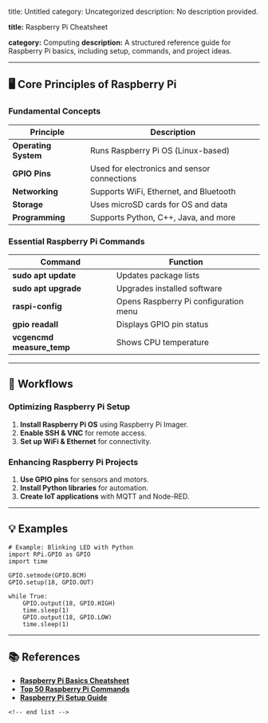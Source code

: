title: Untitled
category: Uncategorized
description: No description provided.

**title:** Raspberry Pi Cheatsheet

**category:** Computing
**description:** A structured reference guide for Raspberry Pi basics, including setup, commands, and project ideas.

---

## 🖥 **Core Principles of Raspberry Pi**

### **Fundamental Concepts**

| Principle                  | Description                                 |
| -------------------------- | ------------------------------------------- |
| **Operating System** | Runs Raspberry Pi OS (Linux-based)          |
| **GPIO Pins**        | Used for electronics and sensor connections |
| **Networking**       | Supports WiFi, Ethernet, and Bluetooth      |
| **Storage**          | Uses microSD cards for OS and data          |
| **Programming**      | Supports Python, C++, Java, and more        |

### **Essential Raspberry Pi Commands**

| Command                         | Function                              |
| ------------------------------- | ------------------------------------- |
| **sudo apt update**       | Updates package lists                 |
| **sudo apt upgrade**      | Upgrades installed software           |
| **raspi-config**          | Opens Raspberry Pi configuration menu |
| **gpio readall**          | Displays GPIO pin status              |
| **vcgencmd measure_temp** | Shows CPU temperature                 |

---

## 🔄 **Workflows**

### **Optimizing Raspberry Pi Setup**

1. **Install Raspberry Pi OS** using Raspberry Pi Imager.
2. **Enable SSH & VNC** for remote access.
3. **Set up WiFi & Ethernet** for connectivity.

### **Enhancing Raspberry Pi Projects**

1. **Use GPIO pins** for sensors and motors.
2. **Install Python libraries** for automation.
3. **Create IoT applications** with MQTT and Node-RED.

---

## 💡 **Examples**

```plaintext
# Example: Blinking LED with Python
import RPi.GPIO as GPIO  
import time  

GPIO.setmode(GPIO.BCM)  
GPIO.setup(18, GPIO.OUT)  

while True:  
    GPIO.output(18, GPIO.HIGH)  
    time.sleep(1)  
    GPIO.output(18, GPIO.LOW)  
    time.sleep(1)  
```

---

## 📚 **References**

- **[Raspberry Pi Basics Cheatsheet](https://www.woolseyworkshop.com/wp-content/uploads/WoolseyWorkshop_Cheatsheet_RaspberryPiBasics_v1.5.pdf)**
- **[Top 50 Raspberry Pi Commands](https://projects-raspberry.com/wp-content/uploads/2018/05/Top-50-Raspberry-pi-commands-List-cheat-sheet.pdf)**
- **[Raspberry Pi Setup Guide](https://opensource.com/sites/default/files/gated-content/raspberry_pi_cheatsheet_from_opensource.com_.pdf)**

```
<!-- end list -->
```